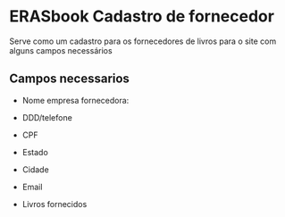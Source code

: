 # ERASbook Cadastro de fornecedor
Serve como um cadastro para os fornecedores de livros para o site com alguns campos necessários 
## Campos necessarios
* Nome empresa fornecedora: 

* DDD/telefone 

* CPF 

* Estado 

* Cidade 

* Email 

* Livros fornecidos 